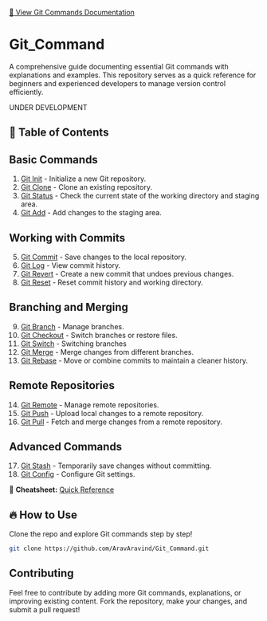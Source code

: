 [📌 View Git Commands Documentation](https://aravaravind.github.io/Git_Command/)


# Git_Command

A comprehensive guide documenting essential Git commands with explanations and examples. This repository serves as a quick reference for beginners and experienced developers to manage version control efficiently.

UNDER DEVELOPMENT

## 📌 Table of Contents

## Basic Commands

1. [Git Init](Commands/git_init.md) - Initialize a new Git repository.
2. [Git Clone](Commands/git_clone.md) - Clone an existing repository.
3. [Git Status](Commands/git_status.md) - Check the current state of the working directory and staging area.
4. [Git Add](Commands/git_add.md) - Add changes to the staging area.

## Working with Commits

5. [Git Commit](Commands/git_commit.md) - Save changes to the local repository.
6. [Git Log](Commands/git_log.md) - View commit history.
7. [Git Revert](Commands/git_revert.md) - Create a new commit that undoes previous changes.
8. [Git Reset](Commands/git_reset.md) - Reset commit history and working directory.

## Branching and Merging

9. [Git Branch](Commands/git_branch.md) - Manage branches.
10. [Git Checkout](Commands/git_checkout.md) - Switch branches or restore files.
11. [Git Switch](Commands/git_switch.md) - Switching branches
12. [Git Merge](Commands/git_merge.md) - Merge changes from different branches.
13. [Git Rebase](Commands/git_rebase.md) - Move or combine commits to maintain a cleaner history.

## Remote Repositories

14. [Git Remote](Commands/git_remote.md) - Manage remote repositories.
15. [Git Push](Commands/git_push.md) - Upload local changes to a remote repository.
16. [Git Pull](Commands/git_pull.md) - Fetch and merge changes from a remote repository.

## Advanced Commands

17. [Git Stash](Commands/git_stash.md) - Temporarily save changes without committing.
18. [Git Config](Commands/git_config.md) - Configure Git settings.

📌 **Cheatsheet:** [Quick Reference](cheatsheet.md)

## 🔥 How to Use
Clone the repo and explore Git commands step by step!

```sh
git clone https://github.com/AravAravind/Git_Command.git
```

## Contributing

Feel free to contribute by adding more Git commands, explanations, or improving existing content. Fork the repository, make your changes, and submit a pull request!

